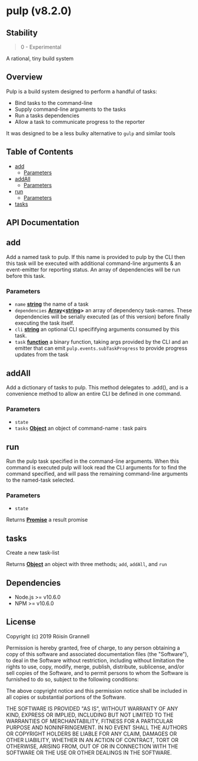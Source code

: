 
# pulp (v8.2.0)

## Stability

> 0 - Experimental

A rational, tiny build system


## Overview

Pulp is a build system designed to perform a handful of tasks:

- Bind tasks to the command-line
- Supply command-line arguments to the tasks
- Run a tasks dependencies
- Allow a task to communicate progress to the reporter

It was designed to be a less bulky alternative to `gulp` and similar tools


## Table of Contents

- [add](#add)
  * [Parameters](#parameters)
- [addAll](#addall)
  * [Parameters](#parameters-1)
- [run](#run)
  * [Parameters](#parameters-2)
- [tasks](#tasks)

## API Documentation

<!-- Generated by documentation.js. Update this documentation by updating the source code. -->

## add

Add a named task to pulp. If this name is provided to pulp by the CLI then this task
  will be executed with additional command-line arguments & an event-emitter for reporting
  status. An array of dependencies will be run before this task.

### Parameters

-   `name` **[string][1]** the name of a task
-   `dependencies` **[Array][2]&lt;[string][1]>** an array of dependency task-names. These dependencies will be
      serially executed (as of this version) before finally executing the task itself.
-   `cli` **[string][1]** an optional CLI specififying arguments consumed by this task.
-   `task` **[function][3]** a binary function, taking args provided by the CLI and an emitter that
      can emit `pulp.events.subTaskProgress` to provide progress updates from the task

## addAll

Add a dictionary of tasks to pulp. This method delegates to .add(), and is a convenience method
  to allow an entire CLI be defined in one command.

### Parameters

-   `state`  
-   `tasks` **[Object][4]** an object of command-name : task pairs

## run

Run the pulp task specified in the command-line arguments. When this command
  is executed pulp will look read the CLI arguments for to find the command specified, and
  will pass the remaining command-line arguments to the named-task selected.

### Parameters

-   `state`  

Returns **[Promise][5]** a result promise

## tasks

Create a new task-list

Returns **[Object][4]** an object with three  methods; `add`, `addAll`, and `run`

[1]: https://developer.mozilla.org/docs/Web/JavaScript/Reference/Global_Objects/String

[2]: https://developer.mozilla.org/docs/Web/JavaScript/Reference/Global_Objects/Array

[3]: https://developer.mozilla.org/docs/Web/JavaScript/Reference/Statements/function

[4]: https://developer.mozilla.org/docs/Web/JavaScript/Reference/Global_Objects/Object

[5]: https://developer.mozilla.org/docs/Web/JavaScript/Reference/Global_Objects/Promise


## Dependencies

- Node.js >= v10.6.0
- NPM >= v10.6.0

## License

Copyright (c) 2019 Róisín Grannell

Permission is hereby granted, free of charge, to any person obtaining a copy of this software and associated documentation files (the "Software"), to deal in the Software without restriction, including without limitation the rights to use, copy, modify, merge, publish, distribute, sublicense, and/or sell copies of the Software, and to permit persons to whom the Software is furnished to do so, subject to the following conditions:

The above copyright notice and this permission notice shall be included in all copies or substantial portions of the Software.

THE SOFTWARE IS PROVIDED "AS IS", WITHOUT WARRANTY OF ANY KIND, EXPRESS OR IMPLIED, INCLUDING BUT NOT LIMITED TO THE WARRANTIES OF MERCHANTABILITY, FITNESS FOR A PARTICULAR PURPOSE AND NONINFRINGEMENT. IN NO EVENT SHALL THE AUTHORS OR COPYRIGHT HOLDERS BE LIABLE FOR ANY CLAIM, DAMAGES OR OTHER LIABILITY, WHETHER IN AN ACTION OF CONTRACT, TORT OR OTHERWISE, ARISING FROM, OUT OF OR IN CONNECTION WITH THE SOFTWARE OR THE USE OR OTHER DEALINGS IN THE SOFTWARE.
